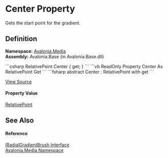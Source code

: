 # Center Property


Gets the start point for the gradient.



## Definition
**Namespace:** <a href="N_Avalonia_Media">Avalonia.Media</a>  
**Assembly:** Avalonia.Base (in Avalonia.Base.dll)

<Tabs groupId="api-code-preview">
<TabItem value="csharp" label="C#">
```csharp
RelativePoint Center { get; }
```
</TabItem>
<TabItem value="vb" label="VB">
```vb
ReadOnly Property Center As RelativePoint
	Get
```
</TabItem>
<TabItem value="fsharp" label="F#">
```fsharp
abstract Center : RelativePoint with get
```
</TabItem>
</Tabs>



<a href="https://github.com/AvaloniaUI/Avalonia/tree/master/src/Avalonia.Base/Media/IRadialGradientBrush.cs" title="View the source code">View Source</a>



#### Property Value
<a href="T_Avalonia_RelativePoint">RelativePoint</a>

## See Also


#### Reference
<a href="T_Avalonia_Media_IRadialGradientBrush">IRadialGradientBrush Interface</a>  
<a href="N_Avalonia_Media">Avalonia.Media Namespace</a>  


